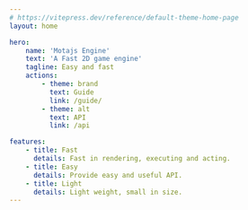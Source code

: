 ```yaml
---
# https://vitepress.dev/reference/default-theme-home-page
layout: home

hero:
    name: 'Motajs Engine'
    text: 'A Fast 2D game engine'
    tagline: Easy and fast
    actions:
        - theme: brand
          text: Guide
          link: /guide/
        - theme: alt
          text: API
          link: /api

features:
    - title: Fast
      details: Fast in rendering, executing and acting.
    - title: Easy
      details: Provide easy and useful API.
    - title: Light
      details: Light weight, small in size.
---
```

